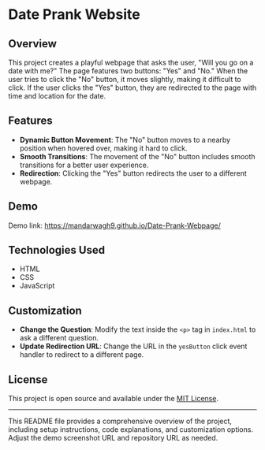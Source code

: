 # Date Prank Website

## Overview

This project creates a playful webpage that asks the user, "Will you go on a date with me?" The page features two buttons: "Yes" and "No." When the user tries to click the "No" button, it moves slightly, making it difficult to click. If the user clicks the "Yes" button, they are redirected to the page with time and location for the date.

## Features

- **Dynamic Button Movement**: The "No" button moves to a nearby position when hovered over, making it hard to click.
- **Smooth Transitions**: The movement of the "No" button includes smooth transitions for a better user experience.
- **Redirection**: Clicking the "Yes" button redirects the user to a different webpage.

## Demo

Demo link: https://mandarwagh9.github.io/Date-Prank-Webpage/

## Technologies Used

- HTML
- CSS
- JavaScript

## Customization

- **Change the Question**: Modify the text inside the `<p>` tag in `index.html` to ask a different question.
- **Update Redirection URL**: Change the URL in the `yesButton` click event handler to redirect to a different page.

## License

This project is open source and available under the [MIT License](LICENSE).

---

This README file provides a comprehensive overview of the project, including setup instructions, code explanations, and customization options. Adjust the demo screenshot URL and repository URL as needed.
